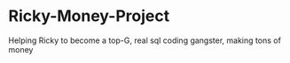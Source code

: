 # Ricky-Money-Project
Helping Ricky to become a top-G, real sql coding gangster, making tons of money
